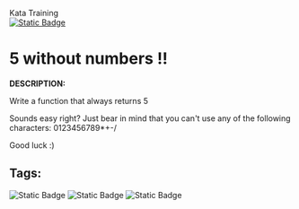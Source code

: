 Kata Training <br>
[![Static Badge](https://img.shields.io/badge/8kyu%20-%20black?style=flat&logo=codewars&labelColor=B1361E&color=black)](Javascript/8kyu)

# 5 without numbers !!

**DESCRIPTION:**

Write a function that always returns 5

Sounds easy right? Just bear in mind that you can't use any of the following characters: 0123456789*+-/

Good luck :)


## Tags:
![Static Badge](https://img.shields.io/badge/fundamentals%20-%20purple?style=plastic) ![Static Badge](https://img.shields.io/badge/puzzles%20-%20red?style=plastic) ![Static Badge](https://img.shields.io/badge/restricted%20-%20purple?style=plastic)